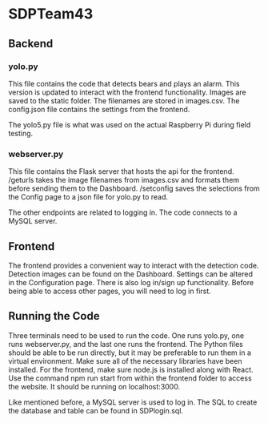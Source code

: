 # SDPTeam43

## Backend

### yolo.py
This file contains the code that detects bears and plays an alarm. This version is updated to interact with the frontend functionality.
Images are saved to the static folder. The filenames are stored in images.csv. The config.json file contains the settings from the frontend.

The yolo5.py file is what was used on the actual Raspberry Pi during field testing.

### webserver.py
This file contains the Flask server that hosts the api for the frontend. /geturls takes the image filenames from images.csv and formats them before sending them to the Dashboard. /setconfig saves the selections from the Config page to a json file for yolo.py to read.

The other endpoints are related to logging in. The code connects to a MySQL server. 

## Frontend
The frontend provides a convenient way to interact with the detection code. Detection images can be found on the Dashboard. Settings can be altered in the Configuration page. There is also log in/sign up functionality. Before being able to access other pages, you will need to log in first.

## Running the Code
Three terminals need to be used to run the code. One runs yolo.py, one runs webserver.py, and the last one runs the frontend. The Python files should be able to be run directly, but it may be preferable to run them in a virtual environment. Make sure all of the necessary libraries have been installed. For the frontend, make sure node.js is installed along with React. Use the command npm run start from within the frontend folder to access the website. It should be running on localhost:3000.

Like mentioned before, a MySQL server is used to log in. The SQL to create the database and table can be found in SDPlogin.sql.
